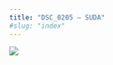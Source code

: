 ```yaml
---
title: "DSC_0205 – SUDA"
#slug: "index"
---
```


[![](/wp-content/2015/05/DSC_0205-300x201.jpg)](/wp-content/2015/05/DSC_0205.jpg)